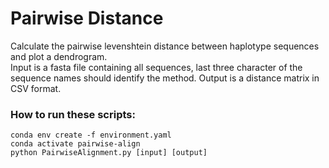 # Pairwise Distance
Calculate the pairwise levenshtein distance between haplotype sequences and plot a dendrogram.  
Input is a fasta file containing all sequences, last three character of the sequence names should identify the method. Output is a distance matrix in CSV format.

### How to run these scripts:  
`conda env create -f environment.yaml`  
`conda activate pairwise-align`  
`python PairwiseAlignment.py [input] [output]`

